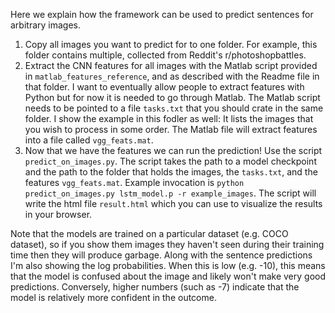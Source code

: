 Here we explain how the framework can be used to predict sentences for arbitrary images.

1. Copy all images you want to predict for to one folder. For example, this folder contains multiple, collected from Reddit's r/photoshopbattles.
2. Extract the CNN features for all images with the Matlab script provided in `matlab_features_reference`, and as described with the Readme file in that folder. I want to eventually allow people to extract features with Python but for now it is needed to go through Matlab. The Matlab script needs to be pointed to a file `tasks.txt` that you should crate in the same folder. I show the example in this fodler as well: It lists the images that you wish to process in some order. The Matlab file will extract features into a file called `vgg_feats.mat`.
3. Now that we have the features we can run the prediction! Use the script `predict_on_images.py`. The script takes the path to a model checkpoint and the path to the folder that holds the images, the `tasks.txt`, and the features `vgg_feats.mat`. Example invocation is `python predict_on_images.py lstm_model.p -r example_images`. The script will write the html file `result.html` which you can use to visualize the results in your browser.

Note that the models are trained on a particular dataset (e.g. COCO dataset), so if you show them images they haven't seen during their training time then they will produce garbage. Along with the sentence predictions I'm also showing the log probabilities. When this is low (e.g. -10), this means that the model is confused about the image and likely won't make very good predictions. Conversely, higher numbers (such as -7) indicate that the model is relatively more confident in the outcome.
